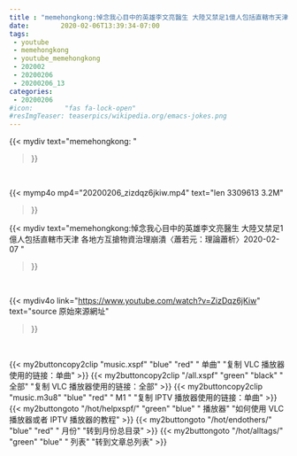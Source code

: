 ```yaml
---
title : "memehongkong:悼念我心目中的英雄李文亮醫生 大陸又禁足1億人包括直轄市天津 各地方互搶物資治理崩潰〈蕭若元：理論蕭析〉2020-02-07 "
date:        2020-02-06T13:39:34-07:00
tags:
 - youtube
 - memehongkong
 - youtube_memehongkong
 - 202002
 - 20200206
 - 20200206_13
categories:
 - 20200206
#icon:        "fas fa-lock-open"
#resImgTeaser: teaserpics/wikipedia.org/emacs-jokes.png
---
```


{{< mydiv text="memehongkong: "
>}}
<br>


{{< mymp4o mp4="20200206_zizdqz6jkiw.mp4"
text="len 3309613    3.2M"
>}}


{{< mydiv text="memehongkong:悼念我心目中的英雄李文亮醫生 大陸又禁足1億人包括直轄市天津 各地方互搶物資治理崩潰〈蕭若元：理論蕭析〉2020-02-07 "
>}}
<br>

{{< mydiv4o link="https://www.youtube.com/watch?v=ZizDqz6jKiw"
text="source 原始來源網址"
>}}


<br>





{{< my2buttoncopy2clip "music.xspf"        "blue"   "red"    " 单曲"  "复制 VLC 播放器使用的链接：单曲" >}} {{< my2buttoncopy2clip "/all.xspf"         "green"  "black"  " 全部"  "复制 VLC 播放器使用的链接：全部" >}} {{< my2buttoncopy2clip "music.m3u8"        "blue"   "red"    " M1 "    "复制 IPTV 播放器使用的链接：单曲" >}} {{< my2buttongoto      "/hot/helpxspf/"    "green"  "blue"   " 播放器" "如何使用 VLC 播放器或者 IPTV 播放器的教程" >}} {{< my2buttongoto      "/hot/endothers/"   "blue"   "red"    " 月份"   "转到月份总目录" >}} {{< my2buttongoto      "/hot/alltags/"     "green"  "blue"   " 列表"   "转到文章总列表" >}} 
